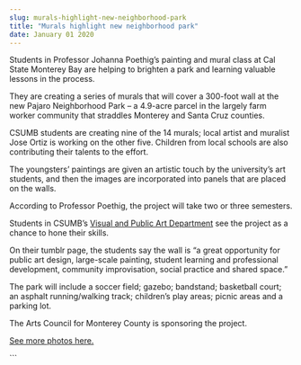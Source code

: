```yaml
---
slug: murals-highlight-new-neighborhood-park
title: "Murals highlight new neighborhood park"
date: January 01 2020
---
```


 
<p>
  Students in Professor Johanna Poethig’s painting and mural class at Cal State
  Monterey Bay are helping to brighten a park and learning valuable lessons in
  the process.
</p>
<p>
  They are creating a series of murals that will cover a 300-foot wall at the
  new Pajaro Neighborhood Park – a 4.9-acre parcel in the largely farm worker
  community that straddles Monterey and Santa Cruz counties.
</p>
<p>
  CSUMB students are creating nine of the 14 murals; local artist and muralist
  Jose Ortiz is working on the other five. Children from local schools are also
  contributing their talents to the effort.
</p>
<p>
  The youngsters’ paintings are given an artistic touch by the university’s art
  students, and then the images are incorporated into panels that are placed on
  the walls.
</p>
<p>
  According to Professor Poethig, the project will take two or three semesters.
</p>
<p>
  Students in CSUMB’s
  <a href="https://vpa.csumb.edu">Visual and Public Art Department</a> see the
  project as a chance to hone their skills.
</p>
<p>
  On their tumblr page, the students say the wall is “a great opportunity for
  public art design, large-scale painting, student learning and professional
  development, community improvisation, social practice and shared space.”
</p>
<p>
  The park will include a soccer field; gazebo; bandstand; basketball court; an
  asphalt running/walking track; children’s play areas; picnic areas and a
  parking lot.
</p>
<p>The Arts Council for Monterey County is sponsoring the project.</p>
<p>
  <a href="https://news.csumb.edu/gallery/murals-highlight-pajaro-park"
    >See more photos here.</a
  >
</p>
```
